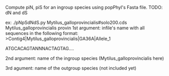Compute piN, piS for an ingroup species using popPhyl's Fasta file.
TODO: dN and dS

ex: ./pNpSdNdS.py Mytilus_galloprovincialis#solo200.cds Mytilus_galloprovincialis provin 
1st argument: infile's name with all sequences in the following format:
\>Contig4|Mytilus_galloprovincialis|GA36A|Allele_1

ATGCACAGTANNNACTAGTAG....


2nd argument: name of the ingroup species (Mytilus_galloprovincialis here)

3rd agument: name of the outgroup species (not included yet)

